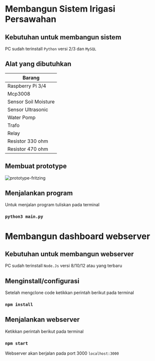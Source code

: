 # Membangun Sistem Irigasi Persawahan

## Kebutuhan untuk membangun sistem 

PC sudah terinstall `Python` versi 2/3 dan `MySQL`

## Alat yang dibutuhkan 
|Barang|
|------|
|Raspberry Pi 3/4|
|Mcp3008|
|Sensor Soil Moisture|
|Sensor Ultrasonic|
|Water Pomp|
|Trafo|
|Relay|
|Resistor 330 ohm|
|Resistor 470 ohm|

## Membuat prototype
![prototype-fritzing](https://user-images.githubusercontent.com/78633369/112873443-d75f6680-90eb-11eb-8700-8c319a13a69b.png)

## Menjalankan program

Untuk menjalan program tuliskan pada terminal

### `python3 main.py`

# Membangun dashboard webserver

## Kebutuhan untuk membangun webserver

PC sudah terinstall `Node.Js` versi 8/10/12 atau yang terbaru

## Menginstall/configurasi

Setelah mengclone code ketikkan perintah berikut pada terminal

### `npm install`

## Menjalankan webserver

Ketikkan perintah berikut pada terminal

### `npm start`

Webserver akan berjalan pada port 3000 `localhost:3000` 


